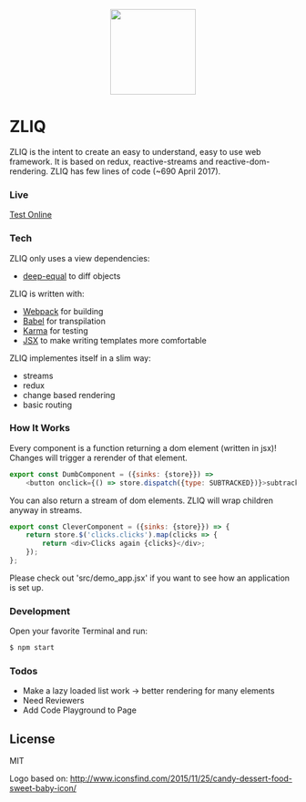 <p align="center">
<img src="https://github.com/faboweb/zliq/blob/master/icon.png"  height="150px"/>
</p>

# ZLIQ

ZLIQ is the intent to create an easy to understand, easy to use web framework. It is based on redux, reactive-streams and reactive-dom-rendering. ZLIQ has few lines of code (~690 April 2017).

### Live
[Test Online](https://faboweb.github.io/zliq/)

### Tech

ZLIQ only uses a view dependencies:
 - [deep-equal](https://github.com/substack/node-deep-equal) to diff objects
 
ZLIQ is written with:
 - [Webpack](https://github.com/webpack/webpack) for building
 - [Babel](https://github.com/babel/babel) for transpilation
 - [Karma](https://karma-runner.github.io) for testing
 - [JSX](https://facebook.github.io/jsx/) to make writing templates more comfortable

ZLIQ implementes itself in a slim way:
 - streams
 - redux
 - change based rendering
 - basic routing

### How It Works

Every component is a function returning a dom element (written in jsx)! Changes will trigger a rerender of that element. 

```js
export const DumbComponent = ({sinks: {store}}) =>
	<button onclick={() => store.dispatch({type: SUBTRACKED})}>subtracked</button>;
```

You can also return a stream of dom elements. ZLIQ will wrap children anyway in streams.

```js
export const CleverComponent = ({sinks: {store}}) => {
	return store.$('clicks.clicks').map(clicks => {
		return <div>Clicks again {clicks}</div>;
	});
};
```

Please check out 'src/demo_app.jsx' if you want to see how an application is set up.

### Development

Open your favorite Terminal and run:

```sh
$ npm start
```

### Todos

 - Make a lazy loaded list work -> better rendering for many elements 
 - Need Reviewers
 - Add Code Playground to Page
 
License
----

MIT

Logo based on: http://www.iconsfind.com/2015/11/25/candy-dessert-food-sweet-baby-icon/

